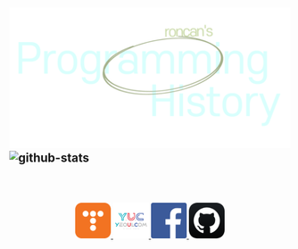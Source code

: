 ![title](./image/title_1.png)
<br>
![github-stats](https://github-readme-stats.vercel.app/api?username=roncan1&count_private=true&theme=react&show_icons=true)
<br><br><br>
------------------
<center>
<div align="center" style="text-align:center" >
	<a href="https://cjmpm.tistory.com/category">
		<img src="https://github.com/roncan1/roncan1/blob/main/image/tistory.png" width="64" height="64">
	</a>
	<a href="https://sites.google.com/view/yeoulcom">
		<img src="https://github.com/roncan1/roncan1/blob/main/image/yeoulcom.png" width="64" height="64">
	</a>
	<a href="https://www.facebook.com/profile.php?id=100013357301532">
		<img src="https://github.com/roncan1/roncan1/blob/main/image/facebook.png" width="64" height="64">
	</a>
	<a href="https://github.com/roncan1">
		<img src="https://raw.githubusercontent.com/junhoyeo/junhoyeo/master/icons/github.png" width="64" height="64">
	</a>
</div>
</center> 
<!--
**roncan1/roncan1** is a ✨ _special_ ✨ repository because its `README.md` (this file) appears on your GitHub profile.

Here are some ideas to get you started:

- 🔭 I’m currently working on ...
- 🌱 I’m currently learning ...
- 👯 I’m looking to collaborate on ...
- 🤔 I’m looking for help with ...
- 💬 Ask me about ...
- 📫 How to reach me: ...
- 😄 Pronouns: ...
- ⚡ Fun fact: ...
-->
